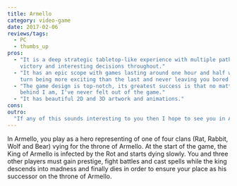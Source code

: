 ```yaml
---
title: Armello
category: video-game
date: 2017-02-06
reviews/tags:
  - PC
  - thumbs_up
pros:
  - "It is a deep strategic tabletop-like experience with multiple paths to
    victory and interesting decisions throughout."
  - "It has an epic scope with games lasting around one hour and half with each
    turn being more exciting than the last and never leaving you bored."
  - "The game design is top-notch, its greatest success is that no matter how
    behind I am, I've never felt out of the game."
  - "It has beautiful 2D and 3D artwork and animations."
cons:
outro:
  "If any of this sounds interesting to you then I hope to see you in Armello."
---
```


In Armello, you play as a hero representing of one of four clans (Rat, Rabbit,
Wolf and Bear) vying for the throne of Armello. At the start of the game, the
King of Armello is infected by the Rot and starts dying slowly. You and three
other players must gain prestige, fight battles and cast spells while the king
descends into madness and finally dies in order to ensure your place as his
successor on the throne of Armello.
